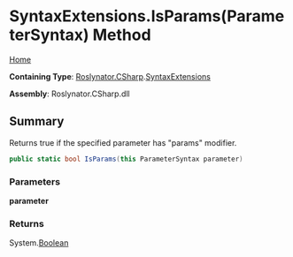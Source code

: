 # SyntaxExtensions\.IsParams\(ParameterSyntax\) Method

[Home](../../../../README.md)

**Containing Type**: [Roslynator.CSharp](../../README.md)\.[SyntaxExtensions](../README.md)

**Assembly**: Roslynator\.CSharp\.dll

## Summary

Returns true if the specified parameter has "params" modifier\.

```csharp
public static bool IsParams(this ParameterSyntax parameter)
```

### Parameters

**parameter**



### Returns

System\.[Boolean](https://docs.microsoft.com/en-us/dotnet/api/system.boolean)

